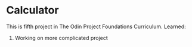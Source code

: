 # Calculator
This is fifth project in The Odin Project Foundations Curriculum. 
Learned:
1. Working on more complicated project
